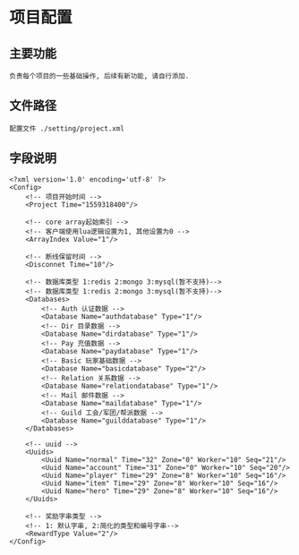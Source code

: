 # 项目配置

## 主要功能

	负责每个项目的一些基础操作, 后续有新功能, 请自行添加.

## 文件路径

	配置文件 ./setting/project.xml

## 字段说明

	<?xml version='1.0' encoding='utf-8' ?>
	<Config>
		<!-- 项目开始时间 -->
		<Project Time="1559318400"/>
	
		<!-- core array起始索引 -->
		<!-- 客户端使用lua逻辑设置为1, 其他设置为0 -->
		<ArrayIndex Value="1"/>
		
		<!-- 断线保留时间 -->
		<Disconnet Time="10"/>
	
		<!-- 数据库类型 1:redis 2:mongo 3:mysql(暂不支持)-->
		<!-- 数据库类型 1:redis 2:mongo 3:mysql(暂不支持)-->
		<Databases>
			<!-- Auth 认证数据 -->
			<Database Name="authdatabase" Type="1"/>
			<!-- Dir 目录数据 -->
			<Database Name="dirdatabase" Type="1"/>
			<!-- Pay 充值数据 -->
			<Database Name="paydatabase" Type="1"/>
			<!-- Basic 玩家基础数据 -->
			<Database Name="basicdatabase" Type="2"/>
			<!-- Relation 关系数据 -->
			<Database Name="relationdatabase" Type="1"/>
			<!-- Mail 邮件数据 -->
			<Database Name="maildatabase" Type="1"/>
			<!-- Guild 工会/军团/帮派数据 -->
			<Database Name="guilddatabase" Type="1"/>
		</Databases>
	
		<!-- uuid -->
		<Uuids>
			<Uuid Name="normal" Time="32" Zone="0" Worker="10" Seq="21"/>
			<Uuid Name="account" Time="31" Zone="0" Worker="10" Seq="20"/>
			<Uuid Name="player" Time="29" Zone="8" Worker="10" Seq="16"/>
			<Uuid Name="item" Time="29" Zone="8" Worker="10" Seq="16"/>
			<Uuid Name="hero" Time="29" Zone="8" Worker="10" Seq="16"/>
		</Uuids>
	
		<!-- 奖励字串类型 -->
		<!-- 1: 默认字串, 2:简化的类型和编号字串-->
		<RewardType Value="2"/>
	</Config>